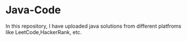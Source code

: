 # Java-Code
In this repository, I have uploaded java solutions from different platfroms like LeetCode,HackerRank, etc.
